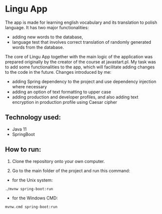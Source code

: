 # **Lingu App**

The app is made for learning english vocabulary and its translation to polish language. It has two major functionalities:
* adding new words to the database,
* language test that involves correct translation of randomly generated words from the database.

The core of Lingu App together with the main logic of the application was prepared originally by the creator of the course at javastart.pl. My task was to add some functionalities to the app, which will facilitate adding changes to the code in the future. Changes introduced by me:
* adding Spring dependency to the project and use dependency injection where necessary
* adding an option of text formatting to upper case
* adding production and developer profiles, and also adding text encryption in production profile using Caesar cipher

## **Technology used:**
* Java 11
* SpringBoot

## **How to run:**
1. Clone the repository onto your own computer.

2. Go to the main folder of the project and run this command:

* for the Unix system:
```
./mvnw spring-boot:run
```
* for the Windows CMD:
```
mvnw.cmd spring-boot:run
```
